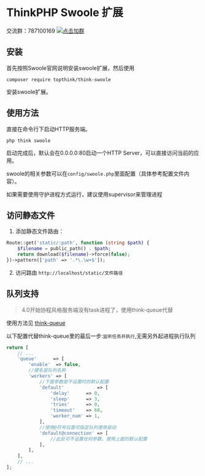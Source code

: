ThinkPHP Swoole 扩展
===============

交流群：787100169 [![点击加群](https://pub.idqqimg.com/wpa/images/group.png "点击加群")](https://jq.qq.com/?_wv=1027&k=VRcdnUKL)

## 安装

首先按照Swoole官网说明安装swoole扩展，然后使用

~~~
composer require topthink/think-swoole
~~~

安装swoole扩展。

## 使用方法

直接在命令行下启动HTTP服务端。

~~~
php think swoole
~~~

启动完成后，默认会在0.0.0.0:80启动一个HTTP Server，可以直接访问当前的应用。

swoole的相关参数可以在`config/swoole.php`里面配置（具体参考配置文件内容）。

如果需要使用守护进程方式运行，建议使用supervisor来管理进程

## 访问静态文件

1. 添加静态文件路由：

```php
Route::get('static/:path', function (string $path) {
    $filename = public_path() . $path;
    return download($filename)->force(false);
})->pattern(['path' => '.*\.\w+$']);
```

2. 访问路由 `http://localhost/static/文件路径`

## 队列支持

> 4.0开始协程风格服务端没有task进程了，使用think-queue代替

使用方法见 [think-queue](https://github.com/top-think/think-queue)

以下配置代替think-queue里的最后一步:`监听任务并执行`,无需另外起进程执行队列

```php
return [
    // ...
    'queue'      => [
        'enable'  => false,
        //键名是队列名称
        'workers' => [
            //下面参数是不设置时的默认配置
            'default'            => [
                'delay'      => 0,
                'sleep'      => 3,
                'tries'      => 0,
                'timeout'    => 60,
                'worker_num' => 1,
            ],
            //使用@符号后面可指定队列使用驱动
            'default@connection' => [
                //此处可不设置任何参数，使用上面的默认配置
            ],
        ],
    ],
    // ...
];

```
